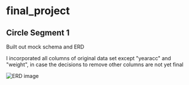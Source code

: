 # final_project
## Circle Segment 1
Built out mock schema and ERD

I incorporated all columns of original data set except "yearacc" and "weight", in case the decisions to remove other columns are not yet final

![ERD image](https://https://github.com/mydogjavascript/final_project/blob/circle_seg_1/mock_ERD_image.png)
